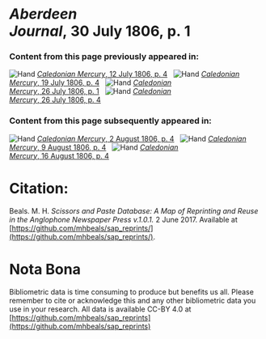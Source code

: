 # *Aberdeen Journal*, 30 July 1806, p. 1  
  
### Content from this page previously appeared in:  
![Hand](http://scissorsandpaste.net/wp-content/uploads/2017/06/smallhandpointer.png) [*Caledonian Mercury*, 12 July 1806, p. 4](https://mhbeals.github.io/sap_html/Caledonian-Mercury/Caledonian-Mercury-12-July-1806-p-4)  
![Hand](http://scissorsandpaste.net/wp-content/uploads/2017/06/smallhandpointer.png) [*Caledonian Mercury*, 19 July 1806, p. 4](https://mhbeals.github.io/sap_html/Caledonian-Mercury/Caledonian-Mercury-19-July-1806-p-4)  
![Hand](http://scissorsandpaste.net/wp-content/uploads/2017/06/smallhandpointer.png) [*Caledonian Mercury*, 26 July 1806, p. 1](https://mhbeals.github.io/sap_html/Caledonian-Mercury/Caledonian-Mercury-26-July-1806-p-1)  
![Hand](http://scissorsandpaste.net/wp-content/uploads/2017/06/smallhandpointer.png) [*Caledonian Mercury*, 26 July 1806, p. 4](https://mhbeals.github.io/sap_html/Caledonian-Mercury/Caledonian-Mercury-26-July-1806-p-4)  
  
### Content from this page subsequently appeared in:  
![Hand](http://scissorsandpaste.net/wp-content/uploads/2017/06/smallhandpointer.png) [*Caledonian Mercury*, 2 August 1806, p. 4](https://mhbeals.github.io/sap_html/Caledonian-Mercury/Caledonian-Mercury-2-August-1806-p-4)  
![Hand](http://scissorsandpaste.net/wp-content/uploads/2017/06/smallhandpointer.png) [*Caledonian Mercury*, 9 August 1806, p. 4](https://mhbeals.github.io/sap_html/Caledonian-Mercury/Caledonian-Mercury-9-August-1806-p-4)  
![Hand](http://scissorsandpaste.net/wp-content/uploads/2017/06/smallhandpointer.png) [*Caledonian Mercury*, 16 August 1806, p. 4](https://mhbeals.github.io/sap_html/Caledonian-Mercury/Caledonian-Mercury-16-August-1806-p-4)  


# Citation: 

Beals. M. H. *Scissors and Paste Database: A Map of Reprinting and Reuse in the Anglophone Newspaper Press v.1.0.1.* 2 June 2017. Available at [https://github.com/mhbeals/sap_reprints/](https://github.com/mhbeals/sap_reprints/). 

# Nota Bona

Bibliometric data is time consuming to produce but benefits us all. Please remember to cite or acknowledge this and any other bibliometric data you use in your research. All data is available CC-BY 4.0 at [https://github.com/mhbeals/sap_reprints](https://github.com/mhbeals/sap_reprints)